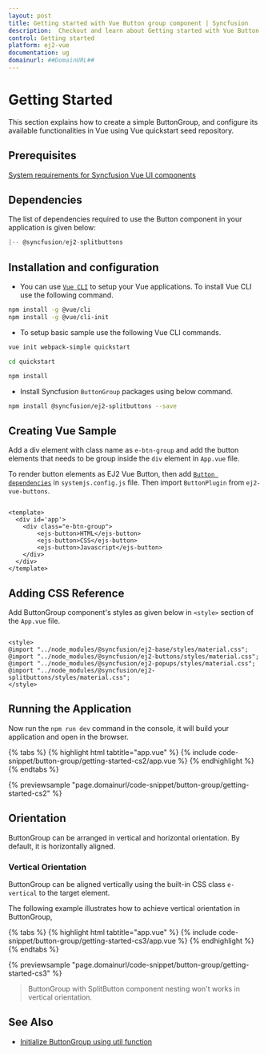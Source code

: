 ```yaml
---
layout: post
title: Getting started with Vue Button group component | Syncfusion
description:  Checkout and learn about Getting started with Vue Button group component of Syncfusion Essential JS 2 and more details.
control: Getting started 
platform: ej2-vue
documentation: ug
domainurl: ##DomainURL##
---
```


# Getting Started

This section explains how to create a simple ButtonGroup, and configure its available functionalities in Vue using Vue quickstart seed repository.

## Prerequisites

[System requirements for Syncfusion Vue UI components](https://ej2.syncfusion.com/vue/documentation/system-requirements/)

## Dependencies

The list of dependencies required to use the Button component in your application is given below:

```js
|-- @syncfusion/ej2-splitbuttons
```

## Installation and configuration

* You can use [`Vue CLI`](https://github.com/vuejs/vue-cli) to setup your Vue applications. To install Vue CLI use the following command.

```bash
npm install -g @vue/cli
npm install -g @vue/cli-init
```

* To setup basic sample use the following Vue CLI commands.

```bash
vue init webpack-simple quickstart

cd quickstart

npm install

```

* Install Syncfusion `ButtonGroup` packages using below command.

```bash
npm install @syncfusion/ej2-splitbuttons --save
```

## Creating Vue Sample

Add a div element with class name as `e-btn-group` and add the button elements that needs to be group inside the `div` element in `App.vue` file.

To render button elements as EJ2 Vue Button, then add [`Button dependencies`](./../button/getting-started#dependencies) in `systemjs.config.js` file. Then import `ButtonPlugin` from `ej2-vue-buttons`.

```

<template>
  <div id='app'>
    <div class="e-btn-group">
        <ejs-button>HTML</ejs-button>
        <ejs-button>CSS</ejs-button>
        <ejs-button>Javascript</ejs-button>
    </div>
  </div>
</template>

```

## Adding CSS Reference

Add ButtonGroup component's styles as given below in `<style>` section of the `App.vue` file.

```

<style>
@import "../node_modules/@syncfusion/ej2-base/styles/material.css";
@import "../node_modules/@syncfusion/ej2-buttons/styles/material.css";
@import "../node_modules/@syncfusion/ej2-popups/styles/material.css";
@import "../node_modules/@syncfusion/ej2-splitbuttons/styles/material.css";
</style>

```

## Running the Application

Now run the `npm run dev` command in the console, it will build your application and open in the browser.

{% tabs %}
{% highlight html tabtitle="app.vue" %}
{% include code-snippet/button-group/getting-started-cs2/app.vue %}
{% endhighlight %}
{% endtabs %}
        
{% previewsample "page.domainurl/code-snippet/button-group/getting-started-cs2" %}

## Orientation

ButtonGroup can be arranged in vertical and horizontal orientation. By default, it is horizontally aligned.

### Vertical Orientation

ButtonGroup can be aligned vertically using the built-in CSS class `e-vertical` to the target element.

The following example illustrates how to achieve vertical orientation in ButtonGroup,

{% tabs %}
{% highlight html tabtitle="app.vue" %}
{% include code-snippet/button-group/getting-started-cs3/app.vue %}
{% endhighlight %}
{% endtabs %}
        
{% previewsample "page.domainurl/code-snippet/button-group/getting-started-cs3" %}

> ButtonGroup with SplitButton component nesting won't works in vertical orientation.

## See Also

* [Initialize ButtonGroup using util function](./how-to/initialize-buttongroup-using-util-function)